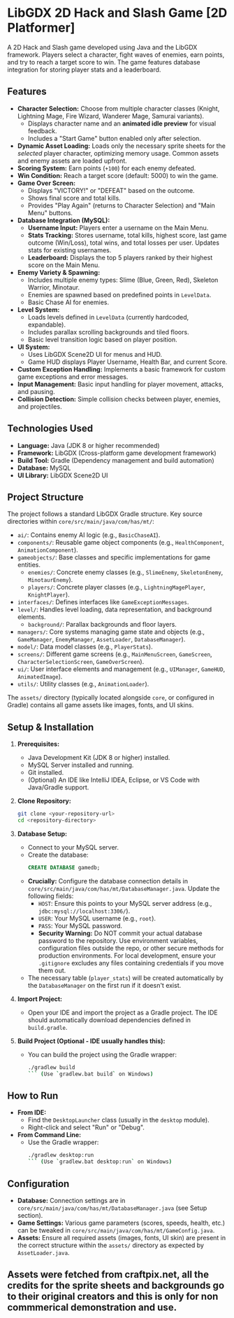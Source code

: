 # LibGDX 2D Hack and Slash Game [2D Platformer]

A 2D Hack and Slash game developed using Java and the LibGDX framework. Players select a character, fight waves of enemies, earn points, and try to reach a target score to win. The game features database integration for storing player stats and a leaderboard.
 
 
## Features

*   **Character Selection:** Choose from multiple character classes (Knight, Lightning Mage, Fire Wizard, Wanderer Mage, Samurai variants).
    *   Displays character name and an **animated idle preview** for visual feedback.
    *   Includes a "Start Game" button enabled only after selection.
*   **Dynamic Asset Loading:** Loads only the necessary sprite sheets for the *selected* player character, optimizing memory usage. Common assets and enemy assets are loaded upfront.
*   **Scoring System:** Earn points (`+100`) for each enemy defeated.
*   **Win Condition:** Reach a target score (default: 5000) to win the game.
*   **Game Over Screen:**
    *   Displays "VICTORY!" or "DEFEAT" based on the outcome.
    *   Shows final score and total kills.
    *   Provides "Play Again" (returns to Character Selection) and "Main Menu" buttons.
*   **Database Integration (MySQL):**
    *   **Username Input:** Players enter a username on the Main Menu.
    *   **Stats Tracking:** Stores username, total kills, highest score, last game outcome (Win/Loss), total wins, and total losses per user. Updates stats for existing usernames.
    *   **Leaderboard:** Displays the top 5 players ranked by their highest score on the Main Menu.
*   **Enemy Variety & Spawning:**
    *   Includes multiple enemy types: Slime (Blue, Green, Red), Skeleton Warrior, Minotaur.
    *   Enemies are spawned based on predefined points in `LevelData`.
    *   Basic Chase AI for enemies.
*   **Level System:**
    *   Loads levels defined in `LevelData` (currently hardcoded, expandable).
    *   Includes parallax scrolling backgrounds and tiled floors.
    *   Basic level transition logic based on player position.
*   **UI System:**
    *   Uses LibGDX Scene2D UI for menus and HUD.
    *   Game HUD displays Player Username, Health Bar, and current Score.
*   **Custom Exception Handling:** Implements a basic framework for custom game exceptions and error messages.
*   **Input Management:** Basic input handling for player movement, attacks, and pausing.
*   **Collision Detection:** Simple collision checks between player, enemies, and projectiles.

## Technologies Used

*   **Language:** Java (JDK 8 or higher recommended)
*   **Framework:** LibGDX (Cross-platform game development framework)
*   **Build Tool:** Gradle (Dependency management and build automation)
*   **Database:** MySQL
*   **UI Library:** LibGDX Scene2D UI

## Project Structure

The project follows a standard LibGDX Gradle structure. Key source directories within `core/src/main/java/com/has/mt/`:

*   `ai/`: Contains enemy AI logic (e.g., `BasicChaseAI`).
*   `components/`: Reusable game object components (e.g., `HealthComponent`, `AnimationComponent`).
*   `gameobjects/`: Base classes and specific implementations for game entities.
    *   `enemies/`: Concrete enemy classes (e.g., `SlimeEnemy`, `SkeletonEnemy`, `MinotaurEnemy`).
    *   `players/`: Concrete player classes (e.g., `LightningMagePlayer`, `KnightPlayer`).
*   `interfaces/`: Defines interfaces like `GameExceptionMessages`.
*   `level/`: Handles level loading, data representation, and background elements.
    *   `background/`: Parallax backgrounds and floor layers.
*   `managers/`: Core systems managing game state and objects (e.g., `GameManager`, `EnemyManager`, `AssetLoader`, `DatabaseManager`).
*   `model/`: Data model classes (e.g., `PlayerStats`).
*   `screens/`: Different game screens (e.g., `MainMenuScreen`, `GameScreen`, `CharacterSelectionScreen`, `GameOverScreen`).
*   `ui/`: User interface elements and management (e.g., `UIManager`, `GameHUD`, `AnimatedImage`).
*   `utils/`: Utility classes (e.g., `AnimationLoader`).

The `assets/` directory (typically located alongside `core`, or configured in Gradle) contains all game assets like images, fonts, and UI skins.

## Setup & Installation

1.  **Prerequisites:**
    *   Java Development Kit (JDK 8 or higher) installed.
    *   MySQL Server installed and running.
    *   Git installed.
    *   (Optional) An IDE like IntelliJ IDEA, Eclipse, or VS Code with Java/Gradle support.

2.  **Clone Repository:**
    ```bash
    git clone <your-repository-url>
    cd <repository-directory>
    ```

3.  **Database Setup:**
    *   Connect to your MySQL server.
    *   Create the database:
        ```sql
        CREATE DATABASE gamedb;
        ```
    *   **Crucially:** Configure the database connection details in `core/src/main/java/com/has/mt/DatabaseManager.java`. Update the following fields:
        *   `HOST`: Ensure this points to your MySQL server address (e.g., `jdbc:mysql://localhost:3306/`).
        *   `USER`: Your MySQL username (e.g., `root`).
        *   `PASS`: Your MySQL password.
        *   **Security Warning:** Do NOT commit your actual database password to the repository. Use environment variables, configuration files outside the repo, or other secure methods for production environments. For local development, ensure your `.gitignore` excludes any files containing credentials if you move them out.
    *   The necessary table (`player_stats`) will be created automatically by the `DatabaseManager` on the first run if it doesn't exist.

4.  **Import Project:**
    *   Open your IDE and import the project as a Gradle project. The IDE should automatically download dependencies defined in `build.gradle`.

5.  **Build Project (Optional - IDE usually handles this):**
    *   You can build the project using the Gradle wrapper:
        ```bash
        ./gradlew build
        ``` (Use `gradlew.bat build` on Windows)

## How to Run

*   **From IDE:**
    *   Find the `DesktopLauncher` class (usually in the `desktop` module).
    *   Right-click and select "Run" or "Debug".
*   **From Command Line:**
    *   Use the Gradle wrapper:
        ```bash
        ./gradlew desktop:run
        ``` (Use `gradlew.bat desktop:run` on Windows)

## Configuration

*   **Database:** Connection settings are in `core/src/main/java/com/has/mt/DatabaseManager.java` (see Setup section).
*   **Game Settings:** Various game parameters (scores, speeds, health, etc.) can be tweaked in `core/src/main/java/com/has/mt/GameConfig.java`.
*   **Assets:** Ensure all required assets (images, fonts, UI skin) are present in the correct structure within the `assets/` directory as expected by `AssetLoader.java`.
 

## Assets were fetched from craftpix.net, all the credits for the sprite sheets and backgrounds go to their original creators and this is only for non commmerical demonstration and use.
